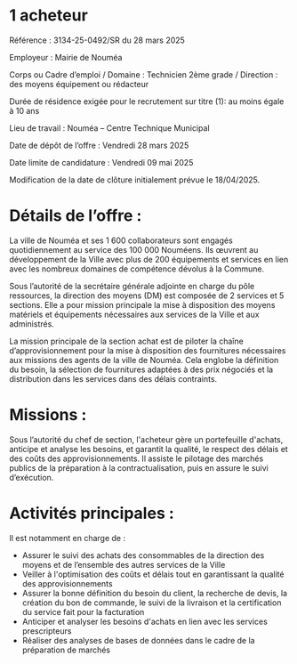 # 1 acheteur

Référence : 3134-25-0492/SR du 28 mars 2025

Employeur : Mairie de Nouméa

Corps ou Cadre d’emploi / Domaine : Technicien 2ème grade / Direction : des moyens équipement ou rédacteur

Durée de résidence exigée pour le recrutement sur titre (1): au moins égale à 10 ans

Lieu de travail : Nouméa – Centre Technique Municipal

Date de dépôt de l’offre : Vendredi 28 mars 2025

Date limite de candidature : Vendredi 09 mai 2025

Modification de la date de clôture initialement prévue le 18/04/2025.

# Détails de l’offre :

La ville de Nouméa et ses 1 600 collaborateurs sont engagés quotidiennement au service des 100 000 Nouméens. Ils œuvrent au développement de la Ville avec plus de 200 équipements et services en lien avec les nombreux domaines de compétence dévolus à la Commune.

Sous l’autorité de la secrétaire générale adjointe en charge du pôle ressources, la direction des moyens (DM) est composée de 2 services et 5 sections. Elle a pour mission principale la mise à disposition des moyens matériels et équipements nécessaires aux services de la Ville et aux administrés.

La mission principale de la section achat est de piloter la chaîne d’approvisionnement pour la mise à disposition des fournitures nécessaires aux missions des agents de la ville de Nouméa. Cela englobe la définition du besoin, la sélection de fournitures adaptées à des prix négociés et la distribution dans les services dans des délais contraints.

# Missions :

Sous l’autorité du chef de section, l'acheteur gère un portefeuille d'achats, anticipe et analyse les besoins, et garantit la qualité, le respect des délais et des coûts des approvisionnements. Il assiste le pilotage des marchés publics de la préparation à la contractualisation, puis en assure le suivi d’exécution.

# Activités principales :

Il est notamment en charge de :

- Assurer le suivi des achats des consommables de la direction des moyens et de l’ensemble des autres services de la Ville
- Veiller à l'optimisation des coûts et délais tout en garantissant la qualité des approvisionnements
- Assurer la bonne définition du besoin du client, la recherche de devis, la création du bon de commande, le suivi de la livraison et la certification du service fait pour la facturation
- Anticiper et analyser les besoins d'achats en lien avec les services prescripteurs
- Réaliser des analyses de bases de données dans le cadre de la préparation de marchés